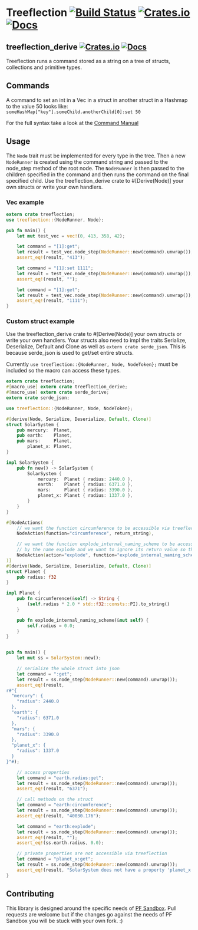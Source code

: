 # Treeflection [![Build Status](https://travis-ci.org/rukai/treeflection.svg?branch=master)](https://travis-ci.org/rukai/treeflection) [![Crates.io](https://img.shields.io/crates/v/treeflection.svg)](https://crates.io/crates/treeflection) [![Docs](https://docs.rs/treeflection/badge.svg)](https://docs.rs/treeflection)
## treeflection_derive [![Crates.io](https://img.shields.io/crates/v/treeflection_derive.svg)](https://crates.io/crates/treeflection_derive) [![Docs](https://docs.rs/treeflection_derive/badge.svg)](https://docs.rs/treeflection_derive)

Treeflection runs a command stored as a string on a tree of structs, collections and primitive types.

## Commands

A command to set an int in a Vec in a struct in another struct in a Hashmap to the value 50 looks like:
`someHashMap["key"].someChild.anotherChild[0]:set 50`

For the full syntax take a look at the [Command Manual](commandManual.md)

## Usage

The `Node` trait must be implemented for every type in the tree.
Then a new `NodeRunner` is created using the command string and passed to the node_step method of the root node.
The `NodeRunner` is then passed to the children specified in the command and then runs the command on the final specified child.
Use the treeflection_derive crate to #[Derive(Node)] your own structs or write your own handlers.

### Vec example

```rust
extern crate treeflection;
use treeflection::{NodeRunner, Node};

pub fn main() {
    let mut test_vec = vec!(0, 413, 358, 42);

    let command = "[1]:get";
    let result = test_vec.node_step(NodeRunner::new(command).unwrap());
    assert_eq!(result, "413");

    let command = "[1]:set 1111";
    let result = test_vec.node_step(NodeRunner::new(command).unwrap());
    assert_eq!(result, "");

    let command = "[1]:get";
    let result = test_vec.node_step(NodeRunner::new(command).unwrap());
    assert_eq!(result, "1111");
}
```

### Custom struct example

Use the treeflection_derive crate to #[Derive(Node)] your own structs or write your own handlers.
Your structs also need to impl the traits Serialize, Deserialize, Default and Clone as well as `extern crate serde_json`.
This is because serde_json is used to get/set entire structs.

Currently `use treeflection::{NodeRunner, Node, NodeToken};` must be included so the macro can access these types.

```rust
extern crate treeflection;
#[macro_use] extern crate treeflection_derive;
#[macro_use] extern crate serde_derive;
extern crate serde_json;

use treeflection::{NodeRunner, Node, NodeToken};

#[derive(Node, Serialize, Deserialize, Default, Clone)]
struct SolarSystem {
    pub mercury:  Planet,
    pub earth:    Planet,
    pub mars:     Planet,
        planet_x: Planet,
}

impl SolarSystem {
    pub fn new() -> SolarSystem {
        SolarSystem {
            mercury:  Planet { radius: 2440.0 },
            earth:    Planet { radius: 6371.0 },
            mars:     Planet { radius: 3390.0 },
            planet_x: Planet { radius: 1337.0 },
        }
    }
}

#[NodeActions(
    // we want the function circumference to be accessible via treeflection by the same name
    NodeAction(function="circumference", return_string),

    // we want the function explode_internal_naming_scheme to be accessible via treeflection
    // by the name explode and we want to ignore its return value so that it will compile despite not returning a String
    NodeAction(action="explode", function="explode_internal_naming_scheme"),
)]
#[derive(Node, Serialize, Deserialize, Default, Clone)]
struct Planet {
    pub radius: f32
}

impl Planet {
    pub fn circumference(&self) -> String {
        (self.radius * 2.0 * std::f32::consts::PI).to_string()
    }

    pub fn explode_internal_naming_scheme(&mut self) {
        self.radius = 0.0;
    }
}


pub fn main() {
    let mut ss = SolarSystem::new();

    // serialize the whole struct into json
    let command = ":get";
    let result = ss.node_step(NodeRunner::new(command).unwrap());
    assert_eq!(result,
r#"{
  "mercury": {
    "radius": 2440.0
  },
  "earth": {
    "radius": 6371.0
  },
  "mars": {
    "radius": 3390.0
  },
  "planet_x": {
    "radius": 1337.0
  }
}"#);

    // access properties
    let command = "earth.radius:get";
    let result = ss.node_step(NodeRunner::new(command).unwrap());
    assert_eq!(result, "6371");

    // call methods on the struct
    let command = "earth:circumference";
    let result = ss.node_step(NodeRunner::new(command).unwrap());
    assert_eq!(result, "40030.176");

    let command = "earth:explode";
    let result = ss.node_step(NodeRunner::new(command).unwrap());
    assert_eq!(result, "");
    assert_eq!(ss.earth.radius, 0.0);

    // private properties are not accessible via treeflection
    let command = "planet_x:get";
    let result = ss.node_step(NodeRunner::new(command).unwrap());
    assert_eq!(result, "SolarSystem does not have a property 'planet_x'");
}
```

## Contributing

This library is designed around the specific needs of [PF Sandbox](https://github.com/rukai/PF_Sandbox).
Pull requests are welcome but if the changes go against the needs of PF Sandbox you will be stuck with your own fork. :)
